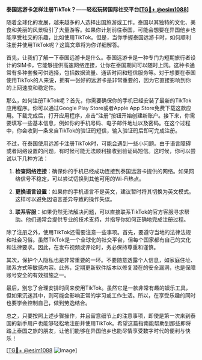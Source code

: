 **泰国远游卡怎样注册TikTok？——轻松玩转国际社交平台[[TG💪+ @esim1088](https://t.me/s/esim1088)]**

随着全球化的发展，越来越多的人选择出国旅游或工作。泰国以其独特的文化、美食和美丽的风景吸引了大量游客。如果你计划前往泰国，可能会想要在异国他乡也能享受社交的乐趣，比如使用TikTok。但是，当你手握泰国远游卡时，如何顺利注册并使用TikTok呢？这篇文章将为你详细解答。

首先，让我们了解一下泰国远游卡是什么。泰国远游卡是一种专门为短期旅行者设计的SIM卡，它能够提供高速网络连接，让你在泰国期间可以随时上网。这种卡通常有多种套餐可供选择，包括数据流量、通话时间和短信服务等。对于想要在泰国使用TikTok的人来说，拥有一张好的远游卡是非常重要的，因为它直接影响到你的上网速度和稳定性。

那么，如何注册TikTok呢？首先，你需要确保你的手机已经安装了最新的TikTok应用程序。你可以通过Google Play Store或者Apple App Store免费下载这款应用。下载完成后，打开应用程序，点击“注册”按钮开始创建新账户。接下来，你需要填写一些基本信息，例如你的手机号码、电子邮件地址以及密码。在这个过程中，你会收到一条来自TikTok的验证码短信，输入验证码后即可完成注册。

不过，在泰国使用远游卡注册TikTok时，可能会遇到一些小问题。由于语言障碍或者网络设置的问题，有时候可能无法顺利接收到验证码短信。这时候，你可以尝试以下几种方法：

1. **检查网络连接**：确保你的手机已经成功连接到泰国远游卡提供的网络。如果网络信号不稳定，可以尝试切换到其他可用的Wi-Fi热点。
   
2. **更换语言设置**：如果你的手机语言不是英文，建议暂时将其切换为英文模式。这样可以避免因语言差异导致的操作失误。

3. **联系客服**：如果仍然无法解决问题，可以直接联系TikTok的官方客服寻求帮助。他们通常会提供专业的技术支持，并指导你如何正确地完成注册过程。

除了注册之外，使用TikTok还需要注意一些事项。首先，要遵守当地的法律法规和社会习俗。虽然TikTok是一个全球化的社交平台，但每个国家都有自己的文化和法律要求。因此，在发布视频或评论时，务必保持尊重和谨慎。

其次，保护个人隐私也是非常重要的一环。不要随意透露个人信息，如家庭住址、联系方式等敏感内容。此外，定期更新软件版本以修复潜在的安全漏洞，也是保障账号安全的有效措施之一。

最后，别忘了合理安排时间来使用TikTok。虽然它是一款非常有趣的娱乐工具，但如果沉迷其中，则可能会影响正常的学习或工作生活。所以，在享受乐趣的同时也要学会控制自己，做到劳逸结合。

总之，只要按照上述步骤操作，并且留意细节上的注意事项，即使是第一次来到泰国的新手用户也能够轻松地注册并使用TikTok。希望这篇指南能帮助到那些即将踏上泰国之旅的朋友，让他们能够在异国他乡也能尽情享受数字时代的便利与快乐！

[[TG💪+ @esim1088](https://t.me/s/esim1088) ![Image](https://i.postimg.cc/4NQfJmqS/Snipaste-2025-05-13-00-14-12.png)]
